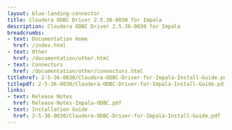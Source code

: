 ```yaml
---
layout: blue-landing-connector
title: Cloudera ODBC Driver 2.5.36-0030 for Impala
description: Cloudera ODBC Driver 2.5.36-0030 for Impala
breadcrumbs:
- text: Documentation Home
  href: /index.html
- text: Other
  href: /documentation/other.html
- text: Connectors
  href: /documentation/other/connectors.html
titlehref: 2-5-36-0030/Cloudera-ODBC-Driver-for-Impala-Install-Guide.pdf
titlepdf: 2-5-36-0030/Cloudera-ODBC-Driver-for-Impala-Install-Guide.pdf
links:
- text: Release Notes
  href: Release-Notes-Impala-ODBC.pdf
- text: Installation Guide
  href: 2-5-36-0030/Cloudera-ODBC-Driver-for-Impala-Install-Guide.pdf
---
```

